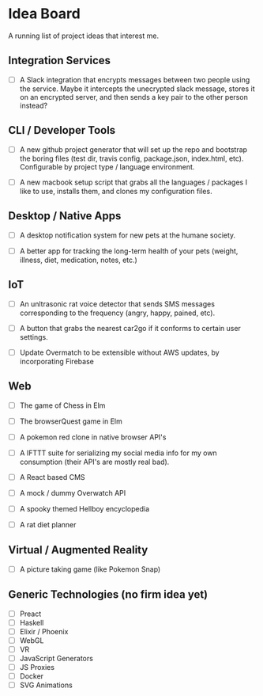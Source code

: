 # Idea Board
A running list of project ideas that interest me.


## Integration Services
- [ ] A Slack integration that encrypts messages between two people using the service. Maybe it intercepts the unecrypted slack message, stores it on an encrypted server, and then sends a key pair to the other person instead?  


## CLI / Developer Tools  
- [ ] A new github project generator that will set up the repo and bootstrap the boring files (test dir, travis config, package.json, index.html, etc). Configurable by project type / language environment.  
- [ ] A new macbook setup script that grabs all the languages / packages I like to use, installs them, and clones my configuration files.  


## Desktop / Native Apps
- [ ] A desktop notification system for new pets at the humane society.  
- [ ] A better app for tracking the long-term health of your pets (weight, illness, diet, medication, notes, etc.)  


## IoT
- [ ] An unltrasonic rat voice detector that sends SMS messages corresponding to the frequency (angry, happy, pained, etc).  
- [ ] A button that grabs the nearest car2go if it conforms to certain user settings.  
- [ ] Update Overmatch to be extensible without AWS updates, by incorporating Firebase  


## Web
- [ ] The game of Chess in Elm  
- [ ] The browserQuest game in Elm  
- [ ] A pokemon red clone in native browser API's  
- [ ] A IFTTT suite for serializing my social media info for my own consumption (their API's are mostly real bad).  
- [ ] A React based CMS  
- [ ] A mock / dummy Overwatch API  
- [ ] A spooky themed Hellboy encyclopedia  
- [ ] A rat diet planner


## Virtual / Augmented Reality  
- [ ] A picture taking game (like Pokemon Snap)


## Generic Technologies (no firm idea yet)
- [ ] Preact  
- [ ] Haskell  
- [ ] Elixir / Phoenix  
- [ ] WebGL  
- [ ] VR  
- [ ] JavaScript Generators  
- [ ] JS Proxies  
- [ ] Docker  
- [ ] SVG Animations
